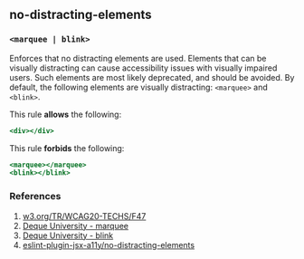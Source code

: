 ## no-distracting-elements

### `<marquee | blink>`

Enforces that no distracting elements are used. Elements that can be visually distracting can cause accessibility issues with visually impaired users. Such elements are most likely deprecated, and should be avoided. By default, the following elements are visually distracting: `<marquee>` and `<blink>`.

This rule **allows** the following:

```hbs
<div></div>
```

This rule **forbids** the following:

```hbs
<marquee></marquee>
<blink></blink>
```


### References

1. [w3.org/TR/WCAG20-TECHS/F47](https://www.w3.org/TR/WCAG20-TECHS/F47.html)
1. [Deque University - marquee](https://dequeuniversity.com/rules/axe/1.1/marquee)
1. [Deque University - blink](https://dequeuniversity.com/rules/axe/1.1/blink)
1. [eslint-plugin-jsx-a11y/no-distracting-elements](https://github.com/evcohen/eslint-plugin-jsx-a11y/blob/master/docs/rules/no-distracting-elements.md)
